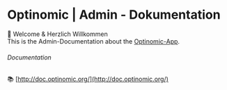 # Optinomic | Admin - Dokumentation


:blue_book:   Welcome & Herzlich Willkommen  
This is the Admin-Documentation about the [Optinomic-App](http://www.optinomic.com). 





###### Documentation

:books: [http://doc.optinomic.org/](http://doc.optinomic.org/)
